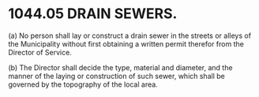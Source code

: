 1044.05 DRAIN SEWERS.
=====================

​(a) No person shall lay or construct a drain sewer in the streets or
alleys of the Municipality without first obtaining a written permit
therefor from the Director of Service.

​(b) The Director shall decide the type, material and diameter, and the
manner of the laying or construction of such sewer, which shall be
governed by the topography of the local area.
